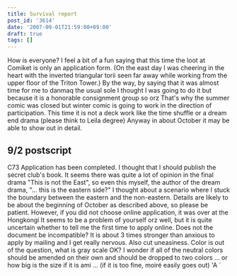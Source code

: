 ```yaml
---
title: Survival report
post_id: '3614'
date: '2007-09-01T21:59:00+09:00'
draft: true
tags: []
---
```


How is everyone? I feel a bit of a fun saying that this time the loot at Comiket is only an application form. (On the east day I was cheering in the heart with the inverted triangular torii seen far away while working from the upper floor of the Triton Tower.) By the way, by saying that it was almost time for me to danmaq the usual sole I thought I was going to do it but because it is a honorable consignment group so orz That's why the summer comic was closed but winter comic is going to work in the direction of participation. This time it is not a deck work like the time shuffle or a dream end drama (please think to Leila degree) Anyway in about October it may be able to show out in detail.

## 9/2 postscript

C73 Application has been completed. I thought that I should publish the secret club's book. It seems there was quite a lot of opinion in the final drama "This is not the East", so even this myself, the author of the dream drama, "... this is the eastern side?" I thought about a scenario where I stuck the boundary between the eastern and the non-eastern. Details are likely to be about the beginning of October as described above, so please be patient. However, if you did not choose online application, it was over at the Hongkongi It seems to be a problem of yourself orz well, but it is quite uncertain whether to tell me the first time to apply online. Does not the document be incompatible? It is about 3 times stronger than anxious to apply by mailing and I get really nervous. Also cut uneasiness. Color is out of the question, what is gray scale OK? I wonder if all of the neutral colors should be amended on their own and should be dropped to two colors ... or how big is the size if it is ami ... (if it is too fine, moiré easily goes out) 'A `
